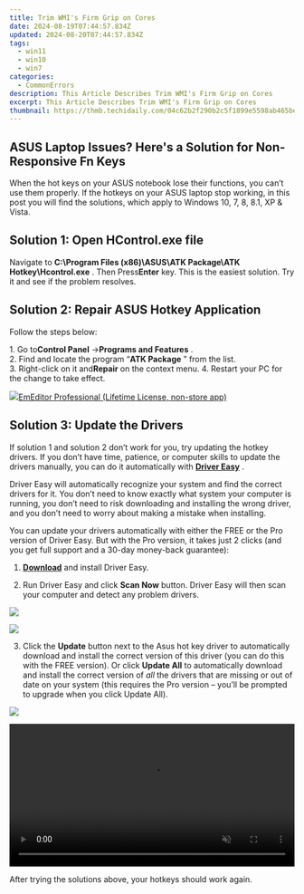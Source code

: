 ```yaml
---
title: Trim WMI's Firm Grip on Cores
date: 2024-08-19T07:44:57.834Z
updated: 2024-08-20T07:44:57.834Z
tags:
  - win11
  - win10
  - win7
categories:
  - CommonErrors
description: This Article Describes Trim WMI's Firm Grip on Cores
excerpt: This Article Describes Trim WMI's Firm Grip on Cores
thumbnail: https://thmb.techidaily.com/04c62b2f290b2c5f1899e5598ab465be77832cb08688d450e39f1038f772602c.png
---
```


## ASUS Laptop Issues? Here's a Solution for Non-Responsive Fn Keys

 When the hot keys on your ASUS notebook lose their functions, you can’t use them properly. If the hotkeys on your ASUS laptop stop working, in this post you will find the solutions, which apply to Windows 10, 7, 8, 8.1, XP & Vista.

## **Solution 1: Open HControl.exe file**

 Navigate to **C:\\Program Files (x86)\\ASUS\\ATK Package\\ATK Hotkey\\Hcontrol.exe** . Then Press**Enter** key. This is the easiest solution. Try it and see if the problem resolves.

## **Solution 2: Repair ASUS Hotkey Application**

Follow the steps below:

 1\. Go to**Control Panel** \->**Programs and Features** .  
 2\. Find and locate the program “**ATK Package** ” from the list.  
 3\. Right-click on it and**Repair** on the context menu.
 4\. Restart your PC for the change to take effect.

<!-- affiliate ads begin -->
<a href="https://shop.emeditor.com/order/checkout.php?PRODS=4631722&QTY=1&AFFILIATE=108875&CART=1"><img src="https://www.emeditor.com/wp-content/uploads/2023/05/frontpage2-2048x588.webp" border="0">EmEditor Professional (Lifetime License, non-store app)</a>
<!-- affiliate ads end -->
## **Solution 3: Update the Drivers**

 If solution 1 and solution 2 don’t work for you, try updating the hotkey drivers. If you don’t have time, patience, or computer skills to update the drivers manually,  you can do it automatically with **[Driver Easy](https://tools.techidaily.com/drivereasy/download/)**  .

 Driver Easy will automatically recognize your system and find the correct drivers for it. You don’t need to know exactly what system your computer is running, you don’t need to risk downloading and installing the wrong driver, and you don’t need to worry about making a mistake when installing.

 You can update your drivers automatically with either the FREE or the Pro version of Driver Easy. But with the Pro version, it takes just 2 clicks (and you get full support and a 30-day money-back guarantee):

 1) **[Download](https://tools.techidaily.com/drivereasy/download/)**   and install Driver Easy.

 2) Run Driver Easy and click **Scan Now**   button. Driver Easy will then scan your computer and detect any problem drivers.

![](https://images.drivereasy.com/wp-content/uploads/2017/03/Driver-Easy-Scan-Needed.jpg)

<!-- affiliate ads begin -->
<a href="https://secure.2checkout.com/order/checkout.php?PRODS=4729320&QTY=1&AFFILIATE=108875&CART=1"><img src="https://secure.avangate.com/images/merchant/f7f07e7dab09533bc71247a5b29a7373/products/2_iDeviceMessageBox.png" border="0"></a>
<!-- affiliate ads end -->
 3) Click the **Update** button next to the Asus hot key driver to automatically download and install the correct version of this driver (you can do this with the FREE version). Or click **Update All**  to automatically download and install the correct version of _all_   the drivers that are missing or out of date on your system (this requires the Pro version – you’ll be prompted to upgrade when you click Update All).

![](https://images.drivereasy.com/wp-content/uploads/2017/03/Driver-Easy-Update-All.jpg)

<!-- affiliate ads begin -->
<a href="https://secure.2checkout.com/order/checkout.php?PRODS=36506229&QTY=1&AFFILIATE=108875&CART=1"><video width="100%" height="" class="rounded-t-md shadow-lg relative z-20" controls="" autoplay="" loop="" muted="" playsinline="" webkit-playinginline="">
<source type="video/mp4" src="https://aidaform.com/images/videos/aidaform-welcome-site.mp4"><source type="video/webm" src="https://aidaform.com/images/videos/aidaform-welcome-site.webm"></video></a>
<!-- affiliate ads end -->
After trying the solutions above, your hotkeys should work again.

<ins class="adsbygoogle"
     style="display:block"
     data-ad-format="autorelaxed"
     data-ad-client="ca-pub-7571918770474297"
     data-ad-slot="1223367746"></ins>



<ins class="adsbygoogle"
     style="display:block"
     data-ad-client="ca-pub-7571918770474297"
     data-ad-slot="8358498916"
     data-ad-format="auto"
     data-full-width-responsive="true"></ins>


